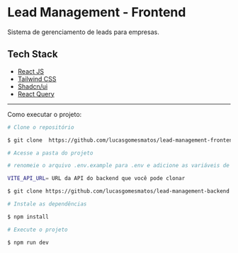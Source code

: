 # Lead Management - Frontend
Sistema de gerenciamento de leads para empresas.

## Tech Stack
- [React JS](https://react.dev/)
- [Tailwind CSS](https://tailwindcss.com/)
- [Shadcn/ui](https://ui.shadcn.com/)
- [React Query](https://react-query.tanstack.com/)

---

Como executar o projeto:
```bash
# Clone o repositório

$ git clone  https://github.com/lucasgomesmatos/lead-management-frontend.git

# Acesse a pasta do projeto

# renomeie o arquivo .env.example para .env e adicione as variáveis de ambiente

VITE_API_URL= URL da API do backend que você pode clonar

$ git clone https://github.com/lucasgomesmatos/lead-management-backend.git

# Instale as dependências

$ npm install

# Execute o projeto

$ npm run dev
```